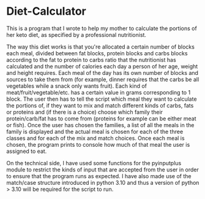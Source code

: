 # Diet-Calculator
This is a program that I wrote to help my mother to calculate the portions of her keto diet, as specified by a professional nutritionist.

The way this diet works is that you're allocated a certain number of blocks each meal, divided between fat blocks, protein blocks and carbs blocks according to the
fat to protein to carbs ratio that the nutritionist has calculated and the number of calories each day a person of her age, weight and height requires. Each meal of 
the day has its own number of blocks and sources to take them from (for example, dinner requires that the carbs be all vegetables while a snack only wants fruit). 
Each kind of meat/fruit/vegetable/etc. has a certain value in grams corresponding to 1 block. The user then has to tell the script which meal they want to calculate 
the portions of, if they want to mix and match different kinds of carbs, fats or proteins and (if there is a choice) choose which family their protein/carb/fat has 
to come from (proteins for example can be either meat or fish). Once the user has chosen the families, a list of all the meals in the family is displayed and the 
actual meal is chosen for each of the three classes and for each of the mix and match choices. Once each meal is chosen, the program prints to console how much of 
that meal the user is assigned to eat.

On the technical side, I have used some functions for the pyinputplus module to restrict the kinds of input that are accepted from the user in order to ensure that 
the program runs as expected. I have also made use of the match/case structure introduced in python 3.10 and thus a version of python > 3.10 will be required for 
the script to run.

